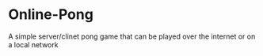 # Online-Pong
A simple server/clinet pong game that can be played over the internet or on a local network
